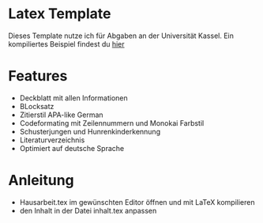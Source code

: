 # Latex Template

Dieses Template nutze ich für Abgaben an der Universität Kassel.
Ein kompiliertes Beispiel findest du [hier](https://raw.githubusercontent.com/kampfq/latex-template-uni-kassel-fb5/84078d8814db20cd7e098bc56be0e773ea50d175/Hausarbeit.pdf) 

# Features

* Deckblatt mit allen Informationen
* BLocksatz
* Zitierstil APA-like German
* Codeformating mit Zeilennummern und Monokai Farbstil
* Schusterjungen und Hunrenkinderkennung
* Literaturverzeichnis
* Optimiert auf deutsche Sprache

# Anleitung

* Hausarbeit.tex im gewünschten Editor öffnen und mit LaTeX kompilieren
* den Inhalt in der Datei inhalt.tex anpassen